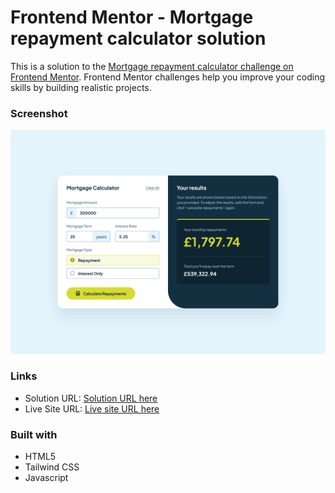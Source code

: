 # Frontend Mentor - Mortgage repayment calculator solution

This is a solution to the [Mortgage repayment calculator challenge on Frontend Mentor](https://www.frontendmentor.io/challenges/mortgage-repayment-calculator-Galx1LXK73). Frontend Mentor challenges help you improve your coding skills by building realistic projects.

### Screenshot

![](./images/Screenshot.png)

### Links

- Solution URL: [Solution URL here](https://github.com/NDK1195/huddle-landing-page-with-single-introductory-section)
- Live Site URL: [Live site URL here](https://ndk1195.github.io/huddle-landing-page-with-single-introductory-section/)

### Built with

- HTML5
- Tailwind CSS
- Javascript
